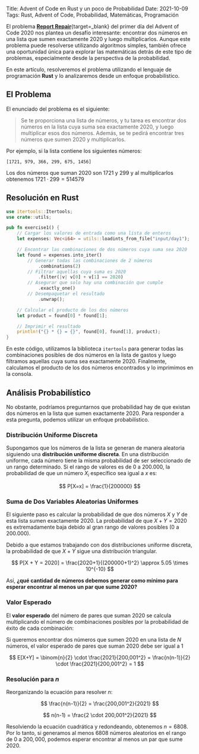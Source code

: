 Title: Advent of Code en Rust y un poco de Probabilidad 
Date: 2021-10-09 
Tags: Rust, Advent of Code, Probabilidad, Matemáticas, Programación

El problema [**Report Repair**](https://adventofcode.com/2020/day/1){target=_blank} del primer día del Advent of Code 2020 nos plantea un desafío interesante: encontrar dos números en una lista que sumen exactamente 2020 y luego multiplicarlos. Aunque este problema puede resolverse utilizando algoritmos simples, también ofrece una oportunidad única para explorar las matemáticas detrás de este tipo de problemas, especialmente desde la perspectiva de la probabilidad.

En este artículo, resolveremos el problema utilizando el lenguaje de programación **Rust** y lo analizaremos desde un enfoque probabilístico. 

## El Problema

El enunciado del problema es el siguiente:

> Se te proporciona una lista de números, y tu tarea es encontrar dos números en la lista cuya suma sea exactamente 2020, y luego multiplicar esos dos números. Además, se te pedirá encontrar tres números que sumen 2020 y multiplicarlos.

Por ejemplo, si la lista contiene los siguientes números:

```
[1721, 979, 366, 299, 675, 1456]
```

Los dos números que suman $2020$ son $1721$ y $299$ y al multiplicarlos obtenemos $1721 \cdot 299 = 514579$

## Resolución en Rust

```rust
use itertools::Itertools;
use crate::utils;

pub fn exercise1() {
    // Cargar los valores de entrada como una lista de enteros
    let expenses: Vec<i64> = utils::loadints_from_file("input/day1");

    // Encontrar las combinaciones de dos números cuya suma sea 2020
    let found = expenses.into_iter()
        // Generar todas las combinaciones de 2 números
            .combinations(2) 
        // Filtrar aquellas cuya suma es 2020
            .filter(|v| v[0] + v[1] == 2020) 
        // Asegurar que solo hay una combinación que cumple
            .exactly_one()  
        // Desempaquetar el resultado
            .unwrap();

    // Calcular el producto de los dos números
    let product = found[0] * found[1];

    // Imprimir el resultado
    println!("{} * {} = {}", found[0], found[1], product);
}
```

En este código, utilizamos la biblioteca `itertools` para generar todas las combinaciones posibles de dos números en la lista de gastos y luego filtramos aquellas cuya suma sea exactamente 2020. Finalmente, calculamos el producto de los dos números encontrados y lo imprimimos en la consola.

## Análisis Probabilístico

No obstante, podríamos preguntarnos que probabilidad hay de que existan dos números en la lista que sumen exactamente 2020. Para responder a esta pregunta, podemos utilizar un enfoque probabilístico.

### Distribución Uniforme Discreta

Supongamos que los números de la lista se generan de manera aleatoria siguiendo una **distribución uniforme discreta**. En una distribución uniforme, cada número tiene la misma probabilidad de ser seleccionado de un rango determinado. Si el rango de valores es de $0$ a $200.000$, la probabilidad de que un número $X_i$ específico sea igual a $x$ es:

$$
P[X=x] = \frac{1}{200000}
$$

### Suma de Dos Variables Aleatorias Uniformes

El siguiente paso es calcular la probabilidad de que dos números $X$ y $Y$ de esta lista sumen exactamente $2020$. La probabilidad de que $X + Y = 2020$ es extremadamente baja debido al gran rango de valores posibles ($0$ a $200.000$).

Debido a que estamos trabajando con dos distribuciones uniforme discreta, la probabilidad de que $X + Y$ sigue una distribución triangular. 

$$
P[X + Y = 2020] = \frac{2020+1}{(200000+1)^2} \approx 5.05 \times 10^{-10}
$$

Así, **¿qué cantidad de números debemos generar como mínimo para esperar encontrar al menos un par que sume 2020?**

### Valor Esperado

El **valor esperado** del número de pares que suman $2020$ se calcula multiplicando el número de combinaciones posibles por la probabilidad de éxito de cada combinación:

Si queremos encontrar dos números que sumen $2020$ en una lista de $N$ números, el valor esperado de pares que suman $2020$ debe ser igual a 1

$$
E[X+Y] = \binom{n}{2} \cdot \frac{2021}{200,001^2} = \frac{n(n-1)}{2} \cdot \frac{2021}{200,001^2} = 1
$$

### Resolución para $n$

Reorganizando la ecuación para resolver $n$:

$$
\frac{n(n-1)}{2} = \frac{200,001^2}{2021}
$$

$$
n(n-1) = \frac{2 \cdot 200,001^2}{2021}
$$

Resolviendo la ecuación cuadrática y redondeando, obtenemos $n = 6808$. Por lo tanto, si generamos al menos $6808$ números aleatorios en el rango de $0$ a $200,000$, podemos esperar encontrar al menos un par que sume $2020$.